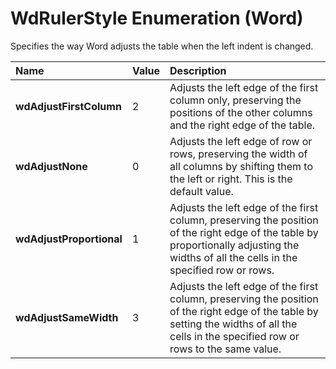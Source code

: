 
# WdRulerStyle Enumeration (Word)

Specifies the way Word adjusts the table when the left indent is changed.



|**Name**|**Value**|**Description**|
|:-----|:-----|:-----|
|**wdAdjustFirstColumn**|2|Adjusts the left edge of the first column only, preserving the positions of the other columns and the right edge of the table.|
|**wdAdjustNone**|0|Adjusts the left edge of row or rows, preserving the width of all columns by shifting them to the left or right. This is the default value.|
|**wdAdjustProportional**|1|Adjusts the left edge of the first column, preserving the position of the right edge of the table by proportionally adjusting the widths of all the cells in the specified row or rows.|
|**wdAdjustSameWidth**|3|Adjusts the left edge of the first column, preserving the position of the right edge of the table by setting the widths of all the cells in the specified row or rows to the same value.|

